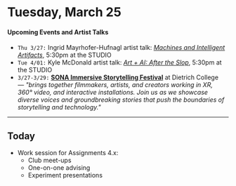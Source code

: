 # Tuesday, March 25

#### Upcoming Events and Artist Talks

* `Thu 3/27:` Ingrid Mayrhofer-Hufnagl artist talk: [*Machines and Intelligent Artifacts*](https://studioforcreativeinquiry.org/events/ingrid-mayrhofer-hufnagl-lecture-ai-%e2%8a%82-ia-machines-and-intelligent-artifacts), 5:30pm at the STUDIO
* `Tue 4/01:` Kyle McDonald artist talk: [*Art + AI: After the Slop*](https://studioforcreativeinquiry.org/events/kylemcdonald), 5:30pm at the STUDIO
* `3/27-3/29:` [**SONA Immersive Storytelling Festival**](https://www.sonafestival.com/) at Dietrich College — *"brings together filmmakers, artists, and creators working in XR, 360° video, and interactive installations. Join us as we showcase diverse voices and groundbreaking stories that push the boundaries of storytelling and technology."*

---

## Today

* Work session for Assignments 4.x: 
  * Club meet-ups
  * One-on-one advising
  * Experiment presentations

